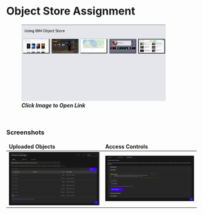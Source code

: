 # Object Store Assignment

<figure>
<a href="https://s3.jp-tok.cloud-object-storage.appdomain.cloud/krishnan-ramalingam/index.html"><img src="./asserts/obj_str1.png" alt="Hosted" style="width:90%"></a>
<br>
<figcaption><i><b>Click Image to Open Link</b></i></figcaption>
</figure>

<br>

### <b>Screenshots</b>

<table>
	<thead>
		<td>
			<b>Uploaded Objects</b>
		</td>
		<td>
			<b>Access Controls</b>
		</td>
	</thead>
	<tr>
		<td>
            <img src="./asserts/obj_str2.png" alt="Uploaded Objects"/>
		</td>
		<td>
            <img src="./asserts/obj_str3.png" alt="Access Controls"/>
		</td>
	</tr>
</table>
